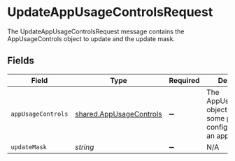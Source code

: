 # UpdateAppUsageControlsRequest

The UpdateAppUsageControlsRequest message contains the AppUsageControls object to update and the update mask.


## Fields

| Field                                                                           | Type                                                                            | Required                                                                        | Description                                                                     |
| ------------------------------------------------------------------------------- | ------------------------------------------------------------------------------- | ------------------------------------------------------------------------------- | ------------------------------------------------------------------------------- |
| `appUsageControls`                                                              | [shared.AppUsageControls](../../../sdk/models/shared/appusagecontrols.md)       | :heavy_minus_sign:                                                              | The AppUsageControls object describes some peripheral configuration for an app. |
| `updateMask`                                                                    | *string*                                                                        | :heavy_minus_sign:                                                              | N/A                                                                             |